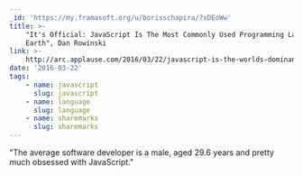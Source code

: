 ```yaml
---
_id: 'https://my.framasoft.org/u/borisschapira/?xDEoWw'
title: >-
    "It's Official: JavaScript Is The Most Commonly Used Programming Language On
    Earth", Dan Rowinski
link: >-
    http://arc.applause.com/2016/03/22/javascript-is-the-worlds-dominant-programming-language/
date: '2016-03-22'
tags:
    - name: javascript
      slug: javascript
    - name: language
      slug: language
    - name: sharemarks
      slug: sharemarks
---
```


<div class="markdown"><p>&quot;The average software developer is a male, aged 29.6 years and pretty much obsessed with JavaScript.&quot;
</p></div>
